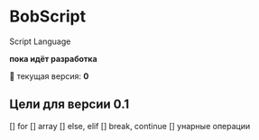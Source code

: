 # BobScript
Script Language

**пока идёт разработка**

:bug:
текущая версия: __0__     

## Цели для версии 0.1
[] for
[] array
[] else, elif
[] break, continue
[] унарные операции

